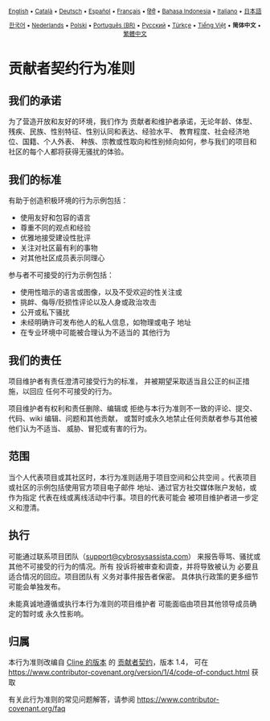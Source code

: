 <div align="center">
<sub>

[English](../../CODE_OF_CONDUCT.md) • [Català](../ca/CODE_OF_CONDUCT.md) • [Deutsch](../de/CODE_OF_CONDUCT.md) • [Español](../es/CODE_OF_CONDUCT.md) • [Français](../fr/CODE_OF_CONDUCT.md) • [हिंदी](../hi/CODE_OF_CONDUCT.md) • [Bahasa Indonesia](../id/CODE_OF_CONDUCT.md) • [Italiano](../it/CODE_OF_CONDUCT.md) • [日本語](../ja/CODE_OF_CONDUCT.md)

</sub>
<sub>

[한국어](../ko/CODE_OF_CONDUCT.md) • [Nederlands](../nl/CODE_OF_CONDUCT.md) • [Polski](../pl/CODE_OF_CONDUCT.md) • [Português (BR)](../pt-BR/CODE_OF_CONDUCT.md) • [Русский](../ru/CODE_OF_CONDUCT.md) • [Türkçe](../tr/CODE_OF_CONDUCT.md) • [Tiếng Việt](../vi/CODE_OF_CONDUCT.md) • <b>简体中文</b> • [繁體中文](../zh-TW/CODE_OF_CONDUCT.md)

</sub>
</div>

# 贡献者契约行为准则

## 我们的承诺

为了营造开放和友好的环境，我们作为
贡献者和维护者承诺，无论年龄、体型、
残疾、民族、性别特征、性别认同和表达、经验水平、
教育程度、社会经济地位、国籍、个人外表、
种族、宗教或性取向和性别倾向如何，参与我们的项目和
社区的每个人都将获得无骚扰的体验。

## 我们的标准

有助于创造积极环境的行为示例包括：

- 使用友好和包容的语言
- 尊重不同的观点和经验
- 优雅地接受建设性批评
- 关注对社区最有利的事物
- 对其他社区成员表示同理心

参与者不可接受的行为示例包括：

- 使用性暗示的语言或图像，以及不受欢迎的性关注或
- 挑衅、侮辱/贬损性评论以及人身或政治攻击
- 公开或私下骚扰
- 未经明确许可发布他人的私人信息，如物理或电子
  地址
- 在专业环境中可能被合理认为不适当的
  其他行为

## 我们的责任

项目维护者有责任澄清可接受行为的标准，
并被期望采取适当且公正的纠正措施，以回应
任何不可接受的行为。

项目维护者有权利和责任删除、编辑或
拒绝与本行为准则不一致的评论、提交、代码、wiki 编辑、问题和其他贡献，
或暂时或永久地禁止任何贡献者参与其他被他们认为不适当、
威胁、冒犯或有害的行为。

## 范围

当个人代表项目或其社区时，本行为准则适用于项目空间和公共空间
。代表项目或社区的示例包括使用官方项目电子邮件
地址、通过官方社交媒体账户发帖，或作为指定
代表在线或离线活动中行事。项目的代表可能会
被项目维护者进一步定义和澄清。

## 执行

可能通过联系项目团队（support@cybrosysassista.com）
来报告辱骂、骚扰或其他不可接受的行为的情况。所有
投诉将被审查和调查，并将导致被认为
必要且适合情况的回应。项目团队有
义务对事件报告者保密。
具体执行政策的更多细节可能会单独发布。

未能真诚地遵循或执行本行为准则的项目维护者
可能面临由项目其他领导成员确定的暂时或
永久性影响。

## 归属

本行为准则改编自 [Cline 的版本][cline_coc] 的 [贡献者契约][homepage]，版本 1.4，
可在 https://www.contributor-covenant.org/version/1/4/code-of-conduct.html 获取

[cline_coc]: https://github.com/cline/cline/blob/main/CODE_OF_CONDUCT.md
[homepage]: https://www.contributor-covenant.org

有关此行为准则的常见问题解答，请参阅
https://www.contributor-covenant.org/faq
